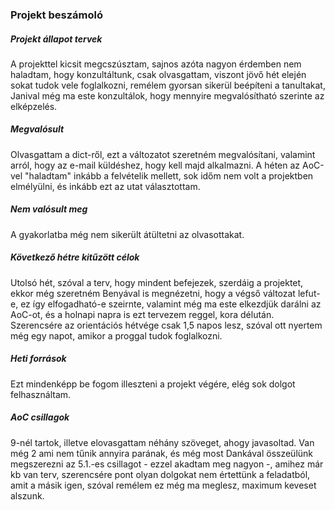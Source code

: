 
### Projekt beszámoló

##### Projekt állapot tervek
A projekttel kicsit megcszúsztam, sajnos azóta nagyon érdemben nem haladtam, hogy konzultáltunk, csak olvasgattam, viszont jövő hét elején sokat tudok vele foglalkozni, remélem gyorsan sikerül beépíteni a tanultakat, Janival még ma este konzultálok, hogy mennyire megvalósítható szerinte az elképzelés.

##### Megvalósult
Olvasgattam a dict-ről, ezt a változatot szeretném megvalósítani, valamint arról, hogy az e-mail küldéshez, hogy kell majd alkalmazni. A héten az AoC-vel "haladtam" inkább a felvételik mellett, sok időm nem volt a projektben elmélyülni, és inkább ezt az utat választottam.

##### Nem valósult meg
A gyakorlatba még nem sikerült átültetni az olvasottakat.

##### Következő hétre kitűzött célok
Utolsó hét, szóval a terv, hogy mindent befejezek, szerdáig a projektet, ekkor még szeretném Benyával is megnézetni, hogy a végső változat lefut-e, ez így elfogadható-e szeirnte, valamint még ma este elkezdjük darálni az AoC-ot, és a holnapi napra is ezt tervezem reggel, kora délután. Szerencsére az orientációs hétvége csak 1,5 napos lesz, szóval ott nyertem még egy napot, amikor a proggal tudok foglalkozni.

##### Heti források
Ezt mindenképp be fogom illeszteni a projekt végére, elég sok dolgot felhasználtam.

##### AoC csillagok
9-nél tartok, illetve elovasgattam néhány szöveget, ahogy javasoltad. Van még 2 ami nem tűnik annyira parának, és még most Dankával összeülünk megszerezni az 5.1.-es csillagot - ezzel akadtam meg nagyon -, amihez már kb van terv, szerencsére pont olyan dolgokat nem értettünk a feladatból, amit a másik igen, szóval remélem ez még ma meglesz, maximum keveset alszunk.


```python

```

